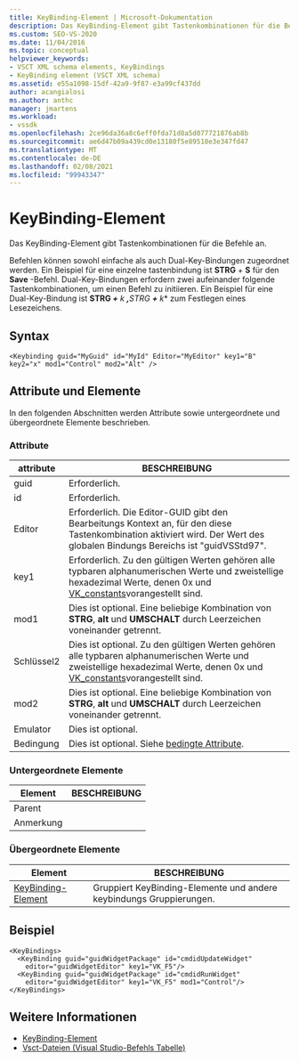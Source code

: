 ```yaml
---
title: KeyBinding-Element | Microsoft-Dokumentation
description: Das KeyBinding-Element gibt Tastenkombinationen für die Befehle an. Befehlen können sowohl einfache als auch Dual-Key-Bindungen zugeordnet werden.
ms.custom: SEO-VS-2020
ms.date: 11/04/2016
ms.topic: conceptual
helpviewer_keywords:
- VSCT XML schema elements, KeyBindings
- KeyBinding element (VSCT XML schema)
ms.assetid: e55a1098-15df-42a9-9f87-e3a99cf437dd
author: acangialosi
ms.author: anthc
manager: jmartens
ms.workload:
- vssdk
ms.openlocfilehash: 2ce96da36a8c6eff0fda71d8a5d077721876ab8b
ms.sourcegitcommit: ae6d47b09a439cd0e13180f5e89510e3e347fd47
ms.translationtype: MT
ms.contentlocale: de-DE
ms.lasthandoff: 02/08/2021
ms.locfileid: "99943347"
---
```

# <a name="keybinding-element"></a>KeyBinding-Element
Das KeyBinding-Element gibt Tastenkombinationen für die Befehle an.

 Befehlen können sowohl einfache als auch Dual-Key-Bindungen zugeordnet werden. Ein Beispiel für eine einzelne tastenbindung ist **STRG** + **S** für den **Save** -Befehl. Dual-Key-Bindungen erfordern zwei aufeinander folgende Tastenkombinationen, um einen Befehl zu initiieren. Ein Beispiel für eine Dual-Key-Bindung ist <strong>STRG *+</strong> k <strong>,</strong>STRG <strong>+</strong> k** zum Festlegen eines Lesezeichens.

## <a name="syntax"></a>Syntax

```
<Keybinding guid="MyGuid" id="MyId" Editor="MyEditor" key1="B" key2="x" mod1="Control" mod2="Alt" />
```

## <a name="attributes-and-elements"></a>Attribute und Elemente
 In den folgenden Abschnitten werden Attribute sowie untergeordnete und übergeordnete Elemente beschrieben.

### <a name="attributes"></a>Attribute

|attribute|BESCHREIBUNG|
|---------------|-----------------|
|guid|Erforderlich.|
|id|Erforderlich.|
|Editor|Erforderlich. Die Editor-GUID gibt den Bearbeitungs Kontext an, für den diese Tastenkombination aktiviert wird. Der Wert des globalen Bindungs Bereichs ist "guidVSStd97".|
|key1|Erforderlich. Zu den gültigen Werten gehören alle typbaren alphanumerischen Werte und zweistellige hexadezimal Werte, denen 0x und [VK_constants](/windows/desktop/inputdev/virtual-key-codes)vorangestellt sind.|
|mod1|Dies ist optional. Eine beliebige Kombination von **STRG**, **alt** und **UMSCHALT** durch Leerzeichen voneinander getrennt.|
|Schlüssel2|Dies ist optional. Zu den gültigen Werten gehören alle typbaren alphanumerischen Werte und zweistellige hexadezimal Werte, denen 0x und [VK_constants](/windows/desktop/inputdev/virtual-key-codes)vorangestellt sind.|
|mod2|Dies ist optional. Eine beliebige Kombination von **STRG**, **alt** und **UMSCHALT** durch Leerzeichen voneinander getrennt.|
|Emulator|Dies ist optional.|
|Bedingung|Dies ist optional. Siehe [bedingte Attribute](../extensibility/vsct-xml-schema-conditional-attributes.md).|

### <a name="child-elements"></a>Untergeordnete Elemente

|Element|BESCHREIBUNG|
|-------------|-----------------|
|Parent||
|Anmerkung||

### <a name="parent-elements"></a>Übergeordnete Elemente

|Element|BESCHREIBUNG|
|-------------|-----------------|
|[KeyBinding-Element](../extensibility/keybindings-element.md)|Gruppiert KeyBinding-Elemente und andere keybindungs Gruppierungen.|

## <a name="example"></a>Beispiel

```
<KeyBindings>
  <KeyBinding guid="guidWidgetPackage" id="cmdidUpdateWidget"
    editor="guidWidgetEditor" key1="VK_F5"/>
  <KeyBinding guid="guidWidgetPackage" id="cmdidRunWidget"
    editor="guidWidgetEditor" key1="VK_F5" mod1="Control"/>
</KeyBindings>
```

## <a name="see-also"></a>Weitere Informationen
- [KeyBinding-Element](../extensibility/keybindings-element.md)
- [Vsct-Dateien (Visual Studio-Befehls Tabelle)](../extensibility/internals/visual-studio-command-table-dot-vsct-files.md)
